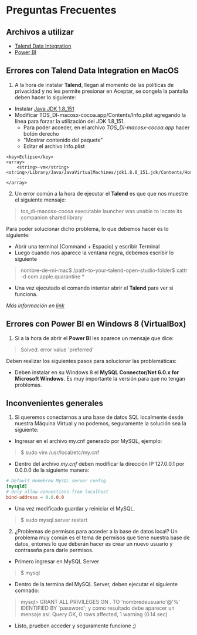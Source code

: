 # Preguntas Frecuentes

## Archivos a utilizar
* [Talend Data Integration](https://info.talend.com/trial-talend-data-integration.html)
* [Power BI](https://go.microsoft.com/fwlink/?LinkId=521662&clcid=0x409)

## Errores con **Talend Data Integration** en MacOS

1) A la hora de instalar **Talend**, llegan al momento de las políticas de privacidad y no les permite presionar en Aceptar, se congela la pantalla deben hacer lo siguiente:

* Instalar [Java JDK 1.8_151](http://www.oracle.com/technetwork/java/javase/downloads/java-archive-javase8-2177648.html#thankYouDivjdk-8u151-oth-JPR)
* Modificar TOS_DI-macosx-cocoa.app/Contents/Info.plist agregando la línea para forzar la utilización del JDK 1.8_151. 
	* Para poder acceder, en el archivo *TOS_DI-macosx-cocoa.app* hacer botón derecho 
	* "Mostrar contenido del paquete"
	* Editar el archivo Info.plist

``` plist
<key>Eclipse</key>
<array>
	<string>-vm</string><string>/Library/Java/JavaVirtualMachines/jdk1.8.0_151.jdk/Contents/Home/bin/java</string>
	...
</array>
```

2) Un error común a la hora de ejecutar el **Talend** es que que nos muestre el siguiente mensaje:

> tos_di-macosx-cocoa executable launcher was unable to locate its companion shared library

Para poder solucionar dicho problema, lo que debemos hacer es lo siguiente:
* Abrir una terminal (Command + Espacio) y escribir Terminal
* Luego cuando nos aparece la ventana negra, debemos escribir lo siguiente
> nombre-de-mi-mac$ /path-to-your-talend-open-studio-folder$ xattr -d com.apple.quarantine *

* Una vez ejecutado el comando intentar abrir el **Talend** para ver si funciona.

*Más información en [link](https://community.talend.com/t5/Installing-and-Upgrading/executable-launcher-was-unable-to-locate-its-companion-shared/td-p/25582)*

## Errores con Power BI en Windows 8 (VirtualBox)

1) Si a la hora de abrir el **Power BI** les aparece un mensaje que dice:

> Solved: error value 'preferred'

Deben realizar los siguientes pasos para solucionar las problemáticas:

* Deben instalar en su Windows 8 el **MySQL Connector/Net 6.0.x for Microsoft Windows**. Es muy importante la versión para que no tengan problemas.


## Inconvenientes generales

1) Si queremos conectarnos a una base de datos SQL localmente desde nuestra Máquina Virtual y no podemos, seguramente la solución sea la siguiente:

* Ingresar en el archivo my.cnf generado por MySQL, ejemplo:
> $ sudo vim /usr/local/etc/my.cnf
* Dentro del archivo *my.cnf* deben modificar la dirección IP 127.0.0.1 por 0.0.0.0 de la siguiente manera:

``` cnf
# Default Homebrew MySQL server config
[mysqld]
# Only allow connections from localhost
bind-address = 0.0.0.0
```
* Una vez modificado guardar y reiniciar el MySQL.
> $ sudo mysql.server restart

2) ¿Problemas de permisos para acceder a la base de datos local? Un problema muy común es el tema de permisos que tiene nuestra base de datos, entones lo que deberán hacer es crear un nuevo usuario y contraseña para darle permisos.

* Primero ingresar en MySQL Server
> $ mysql
* Dentro de la termina del MySQL Server, deben ejecutar el siguiente comnado:
> mysql> GRANT ALL PRIVILEGES ON *.* TO 'nombredeusuario'@'%' IDENTIFIED BY 'password';
y como resultado debe aparecer un mensaje así:
> Query OK, 0 rows affected, 1 warning (0.14 sec)

* Listo, prueben acceder y seguramente funcione ;)
